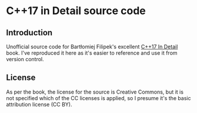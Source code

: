# C++17 in Detail source code

## Introduction

Unofficial source code for Bartłomiej Filipek's excellent [C++17 In Detail](https://leanpub.com/cpp17indetail) book. I've reproduced it here as it's easier to reference and use it from version control.

## License

As per the book, the license for the source is Creative Commons, but it is not specified which of the CC licenses is applied, so I presume it's the basic attribution license (CC BY).
